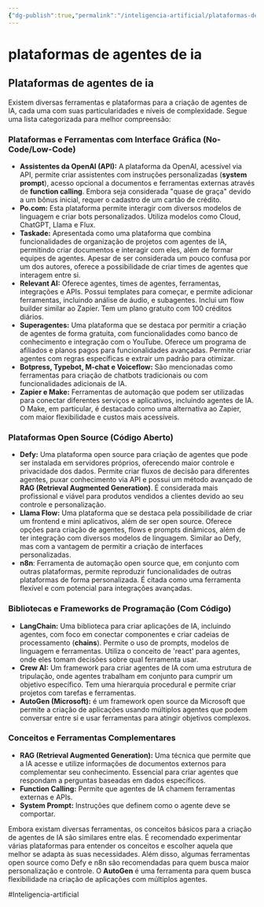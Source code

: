 ```yaml
---
{"dg-publish":true,"permalink":"/inteligencia-artificial/plataformas-de-agentes-de-ia/","title":"plataformas de agentes de ia","metatags":{"description":"plataformas para a criação de agentes de IA, cada uma com suas particularidades e níveis de complexidade. Segue uma lista categorizada para melhor compreensão"},"updated":"2025-01-15T19:37:52.488-03:00"}
---
```


# plataformas de agentes de ia
## Plataformas de agentes de ia

Existem diversas ferramentas e plataformas para a criação de agentes de IA, cada uma com suas particularidades e níveis de complexidade. Segue uma lista categorizada para melhor compreensão:

### **Plataformas e Ferramentas com Interface Gráfica (No-Code/Low-Code)**

- **Assistentes da OpenAI (API):** A plataforma da OpenAI, acessível via API, permite criar assistentes com instruções personalizadas (**system prompt**), acesso opcional a documentos e ferramentas externas através de **function calling**. Embora seja considerada "quase de graça" devido a um bônus inicial, requer o cadastro de um cartão de crédito.
- **Po.com:** Esta plataforma permite interagir com diversos modelos de linguagem e criar bots personalizados. Utiliza modelos como Cloud, ChatGPT, Llama e Flux.
- **Taskade:** Apresentada como uma plataforma que combina funcionalidades de organização de projetos com agentes de IA, permitindo criar documentos e interagir com eles, além de formar equipes de agentes. Apesar de ser considerada um pouco confusa por um dos autores, oferece a possibilidade de criar times de agentes que interagem entre si.
- **Relevant AI:** Oferece agentes, times de agentes, ferramentas, integrações e APIs. Possui templates para começar, e permite adicionar ferramentas, incluindo análise de áudio, e subagentes. Inclui um flow builder similar ao Zapier. Tem um plano gratuito com 100 créditos diários.
- **Superagentes:** Uma plataforma que se destaca por permitir a criação de agentes de forma gratuita, com funcionalidades como banco de conhecimento e integração com o YouTube. Oferece um programa de afiliados e planos pagos para funcionalidades avançadas. Permite criar agentes com regras específicas e extrair um padrão para otimizar.
- **Botpress, Typebot, M-chat e Voiceflow:** São mencionadas como ferramentas para criação de chatbots tradicionais ou com funcionalidades adicionais de IA.
- **Zapier e Make:** Ferramentas de automação que podem ser utilizadas para conectar diferentes serviços e aplicativos, incluindo agentes de IA. O Make, em particular, é destacado como uma alternativa ao Zapier, com maior flexibilidade e custos mais acessíveis.

### **Plataformas Open Source (Código Aberto)**

- **Defy:** Uma plataforma open source para criação de agentes que pode ser instalada em servidores próprios, oferecendo maior controle e privacidade dos dados. Permite criar fluxos de decisão para diferentes agentes, puxar conhecimento via API e possui um método avançado de **RAG (Retrieval Augmented Generation)**. É considerada mais profissional e viável para produtos vendidos a clientes devido ao seu controle e personalização.
- **Llama Flow:** Uma plataforma que se destaca pela possibilidade de criar um frontend e mini aplicativos, além de ser open source. Oferece opções para criação de agentes, flows e prompts dinâmicos, além de ter integração com diversos modelos de linguagem. Similar ao Defy, mas com a vantagem de permitir a criação de interfaces personalizadas.
- **n8n**: Ferramenta de automação open source que, em conjunto com outras plataformas, permite reproduzir funcionalidades de outras plataformas de forma personalizada. É citada como uma ferramenta flexível e com potencial para integrações avançadas.

### **Bibliotecas e Frameworks de Programação (Com Código)**

- **LangChain:** Uma biblioteca para criar aplicações de IA, incluindo agentes, com foco em conectar componentes e criar cadeias de processamento (**chains**). Permite o uso de prompts, modelos de linguagem e ferramentas. Utiliza o conceito de 'react' para agentes, onde eles tomam decisões sobre qual ferramenta usar.
- **Crew AI:** Um framework para criar agentes de IA com uma estrutura de tripulação, onde agentes trabalham em conjunto para cumprir um objetivo específico. Tem uma hierarquia procedural e permite criar projetos com tarefas e ferramentas.
- **AutoGen (Microsoft):** é um framework open source da Microsoft que permite a criação de aplicações usando múltiplos agentes que podem conversar entre si e usar ferramentas para atingir objetivos complexos.

### **Conceitos e Ferramentas Complementares**

- **RAG (Retrieval Augmented Generation):** Uma técnica que permite que a IA acesse e utilize informações de documentos externos para complementar seu conhecimento. Essencial para criar agentes que respondam a perguntas baseadas em dados específicos.
- **Function Calling:** Permite que agentes de IA chamem ferramentas externas e APIs.
- **System Prompt:** Instruções que definem como o agente deve se comportar.

Embora existam diversas ferramentas, os conceitos básicos para a criação de agentes de IA são similares entre elas. É recomendado experimentar várias plataformas para entender os conceitos e escolher aquela que melhor se adapta às suas necessidades. Além disso, algumas ferramentas open source como Defy e n8n são recomendadas para quem busca maior personalização e controle. O **AutoGen** é uma ferramenta para quem busca flexibilidade na criação de aplicações com múltiplos agentes.

#Inteligencia-artificial
